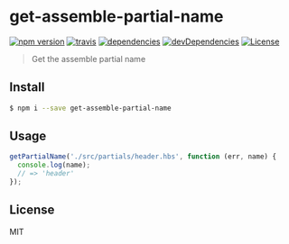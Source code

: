 # get-assemble-partial-name

[![npm version](http://img.shields.io/npm/v/get-assemble-partial-name.svg?style=flat-square)](https://github.com/makotot/get-assemble-partial-name)
[![travis](http://img.shields.io/travis/makotot/get-assemble-partial-name.svg?style=flat-square)](https://github.com/makotot/get-assemble-partial-name)
[![dependencies](http://img.shields.io/david/makotot/get-assemble-partial-name.svg?style=flat-square)](https://github.com/makotot/get-assemble-partial-name)
[![devDependencies](http://img.shields.io/david/dev/makotot/get-assemble-partial-name.svg?style=flat-square)](https://github.com/makotot/get-assemble-partial-name)
[![License](http://img.shields.io/npm/l/get-assemble-partial-name.svg?style=flat-square)](https://github.com/makotot/get-assemble-partial-name)

> Get the assemble partial name


## Install

```sh
$ npm i --save get-assemble-partial-name
```


## Usage

```js
getPartialName('./src/partials/header.hbs', function (err, name) {
  console.log(name);
  // => 'header'
});
```


## License

MIT


